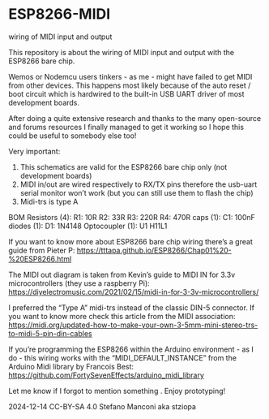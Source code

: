 # ESP8266-MIDI
wiring of MIDI input and output

This repository is about the wiring of MIDI input and output with the ESP8266 bare chip. 

Wemos or Nodemcu users tinkers - as me - might have failed to get MIDI from other devices. This happens most likely because of the auto reset / boot circuit which is hardwired to the built-in USB UART driver of most development boards.

After doing a quite extensive research and thanks to the many open-source and forums resources I finally managed to get it working so I hope this could be useful to somebody else too!


Very important:
1. This schematics are valid for the ESP8266 bare chip only (not development boards)
2. MIDI in/out are wired respectively to RX/TX pins therefore the usb-uart serial monitor won’t work (but you can still use them to flash the chip)
3. Midi-trs is type A

BOM
  Resistors (4):
    R1:   10R
    R2:   33R
    R3:   220R
    R4:   470R
  caps (1):
    C1:   100nF
  diodes (1):
    D1:   1N4148
  Optocoupler (1):
    U1    H11L1


If you want to know more about ESP8266 bare chip wiring there’s a great guide from Pieter P:
https://tttapa.github.io/ESP8266/Chap01%20-%20ESP8266.html

The MIDI out diagram is taken from Kevin’s guide to MIDI IN for 3.3v microcontrollers (they use a raspberry Pi): https://diyelectromusic.com/2021/02/15/midi-in-for-3-3v-microcontrollers/

I preferred the “Type A” midi-trs instead of the classic DIN-5 connector. If you want to know more check this article from the MIDI association: https://midi.org/updated-how-to-make-your-own-3-5mm-mini-stereo-trs-to-midi-5-pin-din-cables

If you’re programming the ESP8266 within the Arduino environment - as I do - this wiring works with the “MIDI_DEFAULT_INSTANCE” from the Arduino Midi library by Francois Best: https://github.com/FortySevenEffects/arduino_midi_library


Let me know if I forgot to mention something .
Enjoy prototyping!

2024-12-14 CC-BY-SA 4.0 Stefano Manconi aka stziopa
